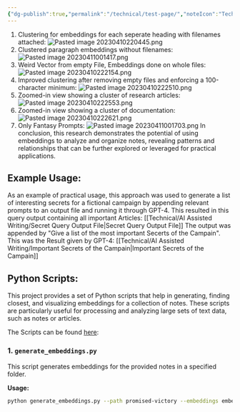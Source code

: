 ```yaml
---
{"dg-publish":true,"permalink":"/technical/test-page/","noteIcon":"Technical","created":"2023-04-30T20:33:59.762+02:00","updated":"2023-06-04T16:46:02.840+02:00"}
---
```



1. Clustering for embeddings for each seperate heading with filenames attached:
![Pasted image 20230410220445.png](/img/user/resources/Pictures/Pasted%20image%2020230410220445.png)
2. Clustered paragraph embeddings without filenames:
![Pasted image 20230411001417.png](/img/user/resources/Pictures/Pasted%20image%2020230411001417.png)
3. Weird Vector from empty File, Embeddings done on whole files:
![Pasted image 20230410222154.png](/img/user/resources/Pictures/Pasted%20image%2020230410222154.png)
4. Improved clustering after removing empty files and enforcing a 100-character minimum:
![Pasted image 20230410222510.png](/img/user/resources/Pictures/Pasted%20image%2020230410222510.png)
5. Zoomed-in view showing a cluster of research articles:
![Pasted image 20230410222553.png](/img/user/resources/Pictures/Pasted%20image%2020230410222553.png)
6. Zoomed-in view showing a cluster of documentation:
![Pasted image 20230410222621.png](/img/user/resources/Pictures/Pasted%20image%2020230410222621.png)
7. Only Fantasy Prompts:
 ![Pasted image 20230411001703.png](/img/user/resources/Pictures/Pasted%20image%2020230411001703.png)
In conclusion, this research demonstrates the potential of using embeddings to analyze and organize notes, revealing patterns and relationships that can be further explored or leveraged for practical applications.

## Example Usage:
As an example of practical usage, this approach was used to generate a list of interesting secrets for a fictional campaign by appending relevant prompts to an output file and running it through GPT-4. This resulted in this query output containing all important Articles:
[[Technical/AI Assisted Writing/Secret Query Output File\|Secret Query Output File]]
The output was appended by "Give a list of the most important Secerts of the Campain". This was the Result given by GPT-4:
[[Technical/AI Assisted Writing/Important Secrets of the Campain\|Important Secrets of the Campain]]


## Python Scripts:

This project provides a set of Python scripts that help in generating, finding closest, and visualizing embeddings for a collection of notes. These scripts are particularly useful for processing and analyzing large sets of text data, such as notes or articles.

The Scripts can be found [here](https://github.com/pheelwell/pheelwell-garden/tree/master/research_scripts): 

### 1. `generate_embeddings.py`

This script generates embeddings for the provided notes in a specified folder.

**Usage:**

```bash
python generate_embeddings.py --path promised-victory --embeddings embeddings_v6.json --mode files --max_length 2000
```
